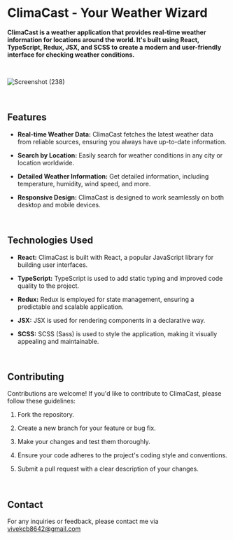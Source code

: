 # ClimaCast - Your Weather Wizard
**ClimaCast is a weather application that provides real-time weather information for locations around the world. It's built using React, TypeScript, Redux, JSX, and SCSS to create a modern and user-friendly interface for checking weather conditions.**

<br>

![Screenshot (238)](https://github.com/vivek-chhabra/ClimaCast/assets/105328667/e2d88461-cacb-4e4e-86a6-964ee1124c9e)

<br>

## Features

- **Real-time Weather Data:** ClimaCast fetches the latest weather data from reliable sources, ensuring you always have up-to-date information.

- **Search by Location:** Easily search for weather conditions in any city or location worldwide.

- **Detailed Weather Information:** Get detailed information, including temperature, humidity, wind speed, and more.

- **Responsive Design:** ClimaCast is designed to work seamlessly on both desktop and mobile devices.

<br>

## Technologies Used

- **React:** ClimaCast is built with React, a popular JavaScript library for building user interfaces.

- **TypeScript:** TypeScript is used to add static typing and improved code quality to the project.

- **Redux:** Redux is employed for state management, ensuring a predictable and scalable application.

- **JSX:** JSX is used for rendering components in a declarative way.

- **SCSS:** SCSS (Sass) is used to style the application, making it visually appealing and maintainable.

<br>

## Contributing

Contributions are welcome! If you'd like to contribute to ClimaCast, please follow these guidelines:

1. Fork the repository.

2. Create a new branch for your feature or bug fix.

3. Make your changes and test them thoroughly.

4. Ensure your code adheres to the project's coding style and conventions.

5. Submit a pull request with a clear description of your changes.

<br>

## Contact

For any inquiries or feedback, please contact me via vivekcb8642@gmail.com
